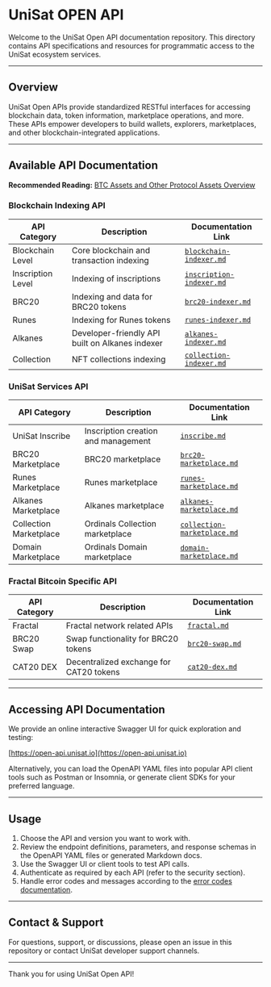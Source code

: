 # UniSat OPEN API

Welcome to the UniSat Open API documentation repository. This directory contains API specifications and resources for programmatic access to the UniSat ecosystem services.

---

## Overview

UniSat Open APIs provide standardized RESTful interfaces for accessing blockchain data, token information, marketplace operations, and more. These APIs empower developers to build wallets, explorers, marketplaces, and other blockchain-integrated applications.

---

## Available API Documentation

**Recommended Reading:** [BTC Assets and Other Protocol Assets Overview](./btc-and-protocol-assets.md)

### Blockchain Indexing API

| API Category      | Description                                     | Documentation Link                                                       |
| ----------------- | ----------------------------------------------- | ------------------------------------------------------------------------ |
| Blockchain Level  | Core blockchain and transaction indexing        | [`blockchain-indexer.md`](./auto-generated/docs/blockchain-indexer.md)   |
| Inscription Level | Indexing of inscriptions                        | [`inscription-indexer.md`](./auto-generated/docs/inscription-indexer.md) |
| BRC20             | Indexing and data for BRC20 tokens              | [`brc20-indexer.md`](./auto-generated/docs/brc20-indexer.md)             |
| Runes             | Indexing for Runes tokens                       | [`runes-indexer.md`](./auto-generated/docs/runes-indexer.md)             |
| Alkanes           | Developer-friendly API built on Alkanes indexer | [`alkanes-indexer.md`](./auto-generated/docs/alkanes-indexer.md)         |
| Collection        | NFT collections indexing                        | [`collection-indexer.md`](./auto-generated/docs/collection-indexer.md)   |

### UniSat Services API

| API Category           | Description                         | Documentation Link                                                             |
| ---------------------- | ----------------------------------- | ------------------------------------------------------------------------------ |
| UniSat Inscribe        | Inscription creation and management | [`inscribe.md`](./auto-generated/docs/inscribe.md)                             |
| BRC20 Marketplace      | BRC20 marketplace                   | [`brc20-marketplace.md`](./auto-generated/docs/brc20-marketplace.md)           |
| Runes Marketplace      | Runes marketplace                   | [`runes-marketplace.md`](./auto-generated/docs/runes-marketplace.md)           |
| Alkanes Marketplace    | Alkanes marketplace                 | [`alkanes-marketplace.md`](./auto-generated/docs/alkanes-marketplace.md)       |
| Collection Marketplace | Ordinals Collection marketplace     | [`collection-marketplace.md`](./auto-generated/docs/collection-marketplace.md) |
| Domain Marketplace     | Ordinals Domain marketplace         | [`domain-marketplace.md`](./auto-generated/docs/domain-marketplace.md)         |

### Fractal Bitcoin Specific API

| API Category | Description                             | Documentation Link                                     |
| ------------ | --------------------------------------- | ------------------------------------------------------ |
| Fractal      | Fractal network related APIs            | [`fractal.md`](./auto-generated/docs/fractal.md)       |
| BRC20 Swap   | Swap functionality for BRC20 tokens     | [`brc20-swap.md`](./auto-generated/docs/brc20-swap.md) |
| CAT20 DEX    | Decentralized exchange for CAT20 tokens | [`cat20-dex.md`](./auto-generated/docs/cat20-dex.md)   |

---

## Accessing API Documentation

We provide an online interactive Swagger UI for quick exploration and testing:

[https://open-api.unisat.io](https://open-api.unisat.io)

Alternatively, you can load the OpenAPI YAML files into popular API client tools such as Postman or Insomnia, or generate client SDKs for your preferred language.

---

## Usage

1. Choose the API and version you want to work with.
2. Review the endpoint definitions, parameters, and response schemas in the OpenAPI YAML files or generated Markdown docs.
3. Use the Swagger UI or client tools to test API calls.
4. Authenticate as required by each API (refer to the security section).
5. Handle error codes and messages according to the [error codes documentation](../errors/README.md).

---

## Contact & Support

For questions, support, or discussions, please open an issue in this repository or contact UniSat developer support channels.

---

Thank you for using UniSat Open API!
